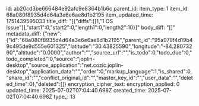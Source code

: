 id: ab20cd3be666484e92afc9e8364b1b6c
parent_id: 
item_type: 1
item_id: 68a080f8935d4d64a3e6e6ae8d1b2195
item_updated_time: 1751439595033
title_diff: "[{\"diffs\":[[1,\"1 OS Issue\"]],\"start1\":0,\"start2\":0,\"length1\":0,\"length2\":10}]"
body_diff: "[]"
metadata_diff: {"new":{"id":"68a080f8935d4d64a3e6e6ae8d1b2195","parent_id":"95a979f4d19b49c495de9d555e601325","latitude":"30.43825590","longitude":"-84.28073290","altitude":"0.0000","author":"","source_url":"","is_todo":0,"todo_due":0,"todo_completed":0,"source":"joplin-desktop","source_application":"net.cozic.joplin-desktop","application_data":"","order":0,"markup_language":1,"is_shared":0,"share_id":"","conflict_original_id":"","master_key_id":"","user_data":"","deleted_time":0},"deleted":[]}
encryption_cipher_text: 
encryption_applied: 0
updated_time: 2025-07-02T07:04:40.698Z
created_time: 2025-07-02T07:04:40.698Z
type_: 13